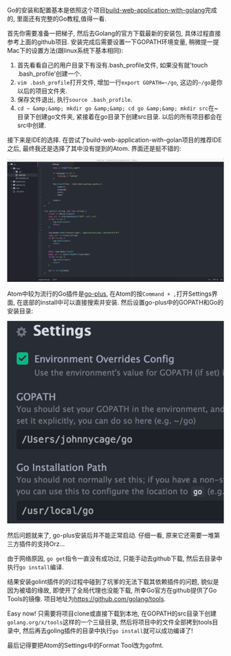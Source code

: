 <p>Go的安装和配置基本是依照这个项目<a href="https://github.com/astaxie/build-web-application-with-golang&quot;">build-web-application-with-golang</a>完成的, 里面还有完整的Go教程,值得一看.</p>
<p>首先你需要准备一把梯子, 然后去Golang的官方下载最新的安装包, 具体过程直接参考上面的github项目. 安装完成后需要设置一下GOPATH环境变量, 稍微提一提Mac下的设置方法(跟linux系统下基本相同):</p>
<ol>
<li>首先看看自己的用户目录下有没有.bash_profile文件, 如果没有就&#39;touch .bash_profile&#39;创建一个. </li>
<li><code><span class="hljs-title">vim</span> .bash_profile</code>打开文件, 增加一行<code><span class="hljs-built_in">export</span> GOPATH=~/go</code>, 这边的<code>~/<span class="hljs-keyword">go</span></code>是你以后的项目文件夹.</li>
<li>保存文件退出, 执行<code><span class="hljs-built_in">source</span> .bash_profile</code>.</li>
<li><code><span class="hljs-keyword">cd</span> ~ &amp;amp;&amp;amp; <span class="hljs-built_in">mkdir</span> <span class="hljs-keyword">go</span> &amp;amp;&amp;amp; <span class="hljs-keyword">cd</span> <span class="hljs-keyword">go</span> &amp;amp;&amp;amp; <span class="hljs-built_in">mkdir</span> src</code>在~目录下创建go文件夹, 紧接着在go目录下创建src目录. 
以后的所有项目都会在src中创建.</li>
</ol>
<p>接下来是IDE的选择. 在尝试了build-web-application-with-golan项目的推荐IDE之后, 最终我还是选择了其中没有提到的Atom. 界面还是挺不错的:</p>
<p><img src="images/go-install-and-ide-building-0.png" alt="&#39;&#39;"></p>
<p>Atom中较为流行的Go插件是<a href="https://github.com/joefitzgerald/go-plus">go-plus</a>, 在Atom的按<code><span class="hljs-title">Command</span> + ,</code>打开Settings界面, 
在底部的install中可以直接搜索并安装. 然后设置go-plus中的GOPATH和Go的安装目录:</p>
<p><img src="images/go-install-and-ide-building-1.png" alt="&#39;&#39;"></p>
<p>然后问题就来了, go-plus安装后并不能正常启动. 仔细一看, 原来它还需要一堆第三方插件的支持Orz...</p>
<p>由于网络原因, <code><span class="hljs-keyword">go</span> <span class="hljs-built_in">get</span></code>指令一直没有成功过, 只能手动去github下载, 然后去目录中执行<code>go <span class="hljs-keyword">install</span></code>编译.</p>
<p>结果安装golint插件的的过程中碰到了坑爹的无法下载其依赖插件的问题, 貌似是因为被墙的缘故, 即使开了全局代理也没能下载, 所幸Go官方在github提供了Go Tools的镜像.
项目地址为<a href="&#39;https://github.com/golang/tools&#39;">https://github.com/golang/tools</a>.</p>
<p>Easy now! 只需要将项目clone或直接下载到本地, 在GOPATH的src目录下创建<code>golang<span class="hljs-preprocessor">.org</span>/<span class="hljs-built_in">x</span>/tools</code>这样的一个三级目录, 然后将项目中的文件全部拷到tools目录中, 
然后再去goling插件的目录中执行<code>go <span class="hljs-keyword">install</span></code>就可以成功编译了!</p>
<p>最后记得要把Atom的Settings中的Format Tool改为gofmt.</p>
